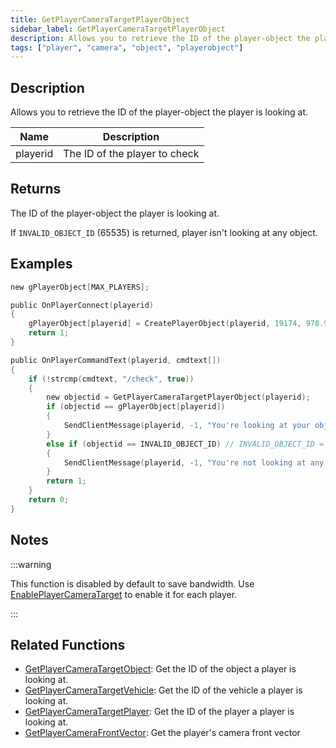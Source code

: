 ```yaml
---
title: GetPlayerCameraTargetPlayerObject
sidebar_label: GetPlayerCameraTargetPlayerObject
description: Allows you to retrieve the ID of the player-object the player is looking at.
tags: ["player", "camera", "object", "playerobject"]
---
```


<VersionWarn version='omp v1.1.0.2612' />

## Description

Allows you to retrieve the ID of the player-object the player is looking at.

| Name     | Description                   |
| -------- | ----------------------------- |
| playerid | The ID of the player to check |

## Returns

The ID of the player-object the player is looking at. 

If `INVALID_OBJECT_ID` (65535) is returned, player isn't looking at any object.

## Examples

```c
new gPlayerObject[MAX_PLAYERS];

public OnPlayerConnect(playerid)
{
    gPlayerObject[playerid] = CreatePlayerObject(playerid, 19174, 978.9045, -986.3599, 40.9522, 0.0000, 0.0000, 228.0000);
    return 1;
}

public OnPlayerCommandText(playerid, cmdtext[])
{
    if (!strcmp(cmdtext, "/check", true))
    {
        new objectid = GetPlayerCameraTargetPlayerObject(playerid);
        if (objectid == gPlayerObject[playerid])
        {
            SendClientMessage(playerid, -1, "You're looking at your object.");
        }
        else if (objectid == INVALID_OBJECT_ID) // INVALID_OBJECT_ID = 65535
        {
            SendClientMessage(playerid, -1, "You're not looking at any object.");
        }
        return 1;
    }
    return 0;
}
```

## Notes

:::warning

This function is disabled by default to save bandwidth. Use [EnablePlayerCameraTarget](EnablePlayerCameraTarget) to enable it for each player.

:::

## Related Functions

- [GetPlayerCameraTargetObject](GetPlayerCameraTargetObject): Get the ID of the object a player is looking at.
- [GetPlayerCameraTargetVehicle](GetplayerCameraTargetVehicle): Get the ID of the vehicle a player is looking at.
- [GetPlayerCameraTargetPlayer](GetplayerCameraTargetPlayer): Get the ID of the player a player is looking at.
- [GetPlayerCameraFrontVector](GetPlayerCameraFrontVector): Get the player's camera front vector
